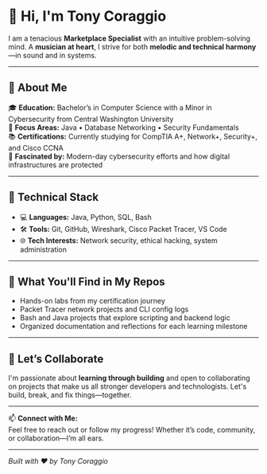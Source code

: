 # 👋 Hi, I'm Tony Coraggio

I am a tenacious **Marketplace Specialist** with an intuitive problem-solving mind. A **musician at heart**, I strive for both **melodic and technical harmony**—in sound and in systems.

---

## 🚀 About Me

🎓 **Education:** Bachelor’s in Computer Science with a Minor in Cybersecurity from Central Washington University  
🔐 **Focus Areas:** Java • Database Networking • Security Fundamentals  
📚 **Certifications:** Currently studying for CompTIA A+, Network+, Security+, and Cisco CCNA  
💬 **Fascinated by:** Modern-day cybersecurity efforts and how digital infrastructures are protected

---

## 🧰 Technical Stack

- 💻 **Languages:** Java, Python, SQL, Bash
- 🛠️ **Tools:** Git, GitHub, Wireshark, Cisco Packet Tracer, VS Code
- 🌐 **Tech Interests:** Network security, ethical hacking, system administration

---

## 🧪 What You'll Find in My Repos

- Hands-on labs from my certification journey
- Packet Tracer network projects and CLI config logs
- Bash and Java projects that explore scripting and backend logic
- Organized documentation and reflections for each learning milestone

---

## 🤝 Let’s Collaborate

I'm passionate about **learning through building** and open to collaborating on projects that make us all stronger developers and technologists. Let's build, break, and fix things—together.

---

📫 **Connect with Me:**  
Feel free to reach out or follow my progress! Whether it’s code, community, or collaboration—I’m all ears.

---

*Built with ❤️ by Tony Coraggio*
